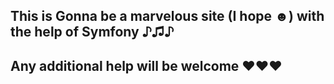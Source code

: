 ## This is Gonna be a marvelous site (I hope ☻) with the help of Symfony ♪♫♪
## Any additional help will be welcome ♥♥♥

